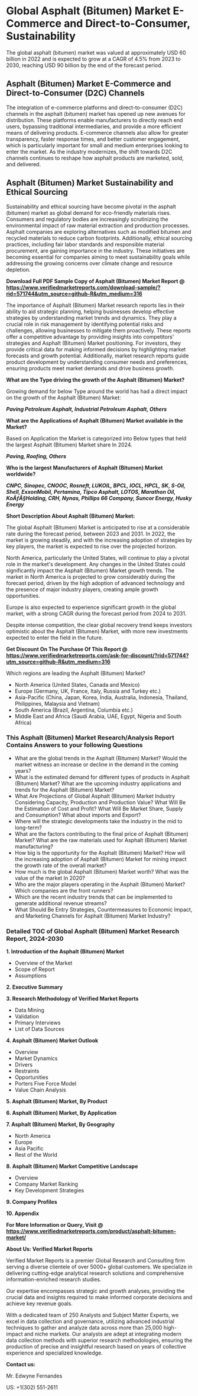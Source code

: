 <h1>Global Asphalt (Bitumen) Market E-Commerce and Direct-to-Consumer, Sustainability</h1><p class=""><p>The global asphalt (bitumen) market was valued at approximately USD 60 billion in 2022 and is expected to grow at a CAGR of 4.5% from 2023 to 2030, reaching USD 90 billion by the end of the forecast period.</p><h2>Asphalt (Bitumen) Market E-Commerce and Direct-to-Consumer (D2C) Channels</h2><p>The integration of e-commerce platforms and direct-to-consumer (D2C) channels in the asphalt (bitumen) market has opened up new avenues for distribution. These platforms enable manufacturers to directly reach end users, bypassing traditional intermediaries, and provide a more efficient means of delivering products. E-commerce channels also allow for greater transparency, faster response times, and better customer engagement, which is particularly important for small and medium enterprises looking to enter the market. As the industry modernizes, the shift towards D2C channels continues to reshape how asphalt products are marketed, sold, and delivered.</p><h2>Asphalt (Bitumen) Market Sustainability and Ethical Sourcing</h2><p>Sustainability and ethical sourcing have become pivotal in the asphalt (bitumen) market as global demand for eco-friendly materials rises. Consumers and regulatory bodies are increasingly scrutinizing the environmental impact of raw material extraction and production processes. Asphalt companies are exploring alternatives such as modified bitumen and recycled materials to reduce carbon footprints. Additionally, ethical sourcing practices, including fair labor standards and responsible material procurement, are gaining importance in the industry. These initiatives are becoming essential for companies aiming to meet sustainability goals while addressing the growing concerns over climate change and resource depletion.</p></p><p class=""><strong>Download Full PDF Sample Copy of Asphalt (Bitumen) Market Report @ <a href="https://www.verifiedmarketreports.com/download-sample/?rid=571744&utm_source=github-R&utm_medium=316" target="_blank">https://www.verifiedmarketreports.com/download-sample/?rid=571744&utm_source=github-R&utm_medium=316</a></strong></p><p>The importance of&nbsp;Asphalt (Bitumen) Market research reports lies in their ability to aid strategic planning, helping businesses develop effective strategies by understanding market trends and dynamics. They play a crucial role in risk management by identifying potential risks and challenges, allowing businesses to mitigate them proactively. These reports offer a competitive advantage by providing insights into competitors' strategies and Asphalt (Bitumen) Market positioning. For investors, they provide critical data for making informed decisions by highlighting market forecasts and growth potential. Additionally, market research reports guide product development by understanding consumer needs and preferences, ensuring products meet market demands and drive business growth.</p><p><strong>What are the&nbsp;Type driving the growth of the Asphalt (Bitumen) Market?</strong></p><p id="" class="">Growing demand for below Type around the world has had a direct impact on the growth of the Asphalt (Bitumen) Market:</p><p class=""><em><strong>Paving Petroleum Asphalt, Industrial Petroleum Asphalt, Others</strong></em></p><p class=""><strong>What are the&nbsp;Applications&nbsp;of Asphalt (Bitumen) Market available in the Market?</strong></p><p id="" class="">Based on Application the Market is categorized into Below types that held the largest Asphalt (Bitumen) Market share In 2024.</p><p class=""><em><strong>Paving, Roofing, Others</strong></em></p><p class=""><strong>Who is the largest Manufacturers of Asphalt (Bitumen) Market worldwide?</strong></p><p><em><strong>CNPC, Sinopec, CNOOC, Rosneft, LUKOIL, BPCL, IOCL, HPCL, SK, S-Oil, Shell, ExxonMobil, Pertamina, Tipco Asphalt, LOTOS, Marathon Oil, KoÃƒÂ§Holding, CRH, Nynas, Phillips 66 Company, Suncor Energy, Husky Energy</strong></em></p><p id="" class=""><strong>Short Description About Asphalt (Bitumen) Market:</strong></p><p>The global Asphalt (Bitumen) Market is anticipated to rise at a considerable rate during the forecast period, between 2023 and 2031. In 2022, the market is growing steadily, and with the increasing adoption of strategies by key players, the market is expected to rise over the projected horizon.</p><p>North America, particularly the United States, will continue to play a pivotal role in the market's development. Any changes in the United States could significantly impact the Asphalt (Bitumen) Market growth trends. The market in North America is projected to grow considerably during the forecast period, driven by the high adoption of advanced technology and the presence of major industry players, creating ample growth opportunities.</p><p>Europe is also expected to experience significant growth in the global market, with a strong CAGR during the forecast period from 2024 to 2031.</p><p>Despite intense competition, the clear global recovery trend keeps investors optimistic about the Asphalt (Bitumen) Market, with more new investments expected to enter the field in the future.</p><p id="" class=""><strong>Get Discount On The Purchase Of This Report @ <a href="https://www.verifiedmarketreports.com/ask-for-discount/?rid=571744?utm_source=github-R&utm_medium=316" target="_blank">https://www.verifiedmarketreports.com/ask-for-discount/?rid=571744?utm_source=github-R&utm_medium=316</a></strong></p><p class="">Which regions are leading the Asphalt (Bitumen) Market?</p><ul><li>North America (United States, Canada and Mexico)</li><li>Europe (Germany, UK, France, Italy, Russia and Turkey etc.)</li><li>Asia-Pacific (China, Japan, Korea, India, Australia, Indonesia, Thailand, Philippines, Malaysia and Vietnam)</li><li>South America (Brazil, Argentina, Columbia etc.)</li><li>Middle East and Africa (Saudi Arabia, UAE, Egypt, Nigeria and South Africa)</li></ul><h3 id="" class="">This Asphalt (Bitumen) Market Research/Analysis Report Contains Answers to your following Questions</h3><ul><li>What are the global trends in the Asphalt (Bitumen) Market? Would the market witness an increase or decline in the demand in the coming years?</li><li>What is the estimated demand for different types of products in Asphalt (Bitumen) Market? What are the upcoming industry applications and trends for the Asphalt (Bitumen) Market?</li><li>What Are Projections of Global Asphalt (Bitumen) Market Industry Considering Capacity, Production and Production Value? What Will Be the Estimation of Cost and Profit? What Will Be Market Share, Supply and Consumption? What about imports and Export?</li><li>Where will the strategic developments take the industry in the mid to long-term?</li><li>What are the factors contributing to the final price of Asphalt (Bitumen) Market? What are the raw materials used for Asphalt (Bitumen) Market manufacturing?</li><li>How big is the opportunity for the Asphalt (Bitumen) Market? How will the increasing adoption of Asphalt (Bitumen) Market for mining impact the growth rate of the overall market?</li><li>How much is the global Asphalt (Bitumen) Market worth? What was the value of the market In 2020?</li><li>Who are the major players operating in the Asphalt (Bitumen) Market? Which companies are the front runners?</li><li>Which are the recent industry trends that can be implemented to generate additional revenue streams?</li><li>What Should Be Entry Strategies, Countermeasures to Economic Impact, and Marketing Channels for Asphalt (Bitumen) Market Industry?</li></ul><h3 id="" class="">Detailed TOC of Global Asphalt (Bitumen) Market Research Report, 2024-2030</h3><p id="" class=""><strong>1. Introduction of the Asphalt (Bitumen) Market</strong></p><ul><li>Overview of the Market</li><li>Scope of Report</li><li>Assumptions</li></ul><p id="" class=""><strong>2. Executive Summary</strong></p><p id="" class=""><strong>3. Research Methodology of Verified Market Reports</strong></p><ul><li>Data Mining</li><li>Validation</li><li>Primary Interviews</li><li>List of Data Sources</li></ul><p id="" class=""><strong>4. Asphalt (Bitumen) Market Outlook</strong></p><ul><li>Overview</li><li>Market Dynamics</li><li>Drivers</li><li>Restraints</li><li>Opportunities</li><li>Porters Five Force Model</li><li>Value Chain Analysis</li></ul><p id="" class=""><strong>5. Asphalt (Bitumen) Market, By Product</strong></p><p id="" class=""><strong>6. Asphalt (Bitumen) Market, By Application</strong></p><p id="" class=""><strong>7. Asphalt (Bitumen) Market, By Geography</strong></p><ul><li>North America</li><li>Europe</li><li>Asia Pacific</li><li>Rest of the World</li></ul><p id="" class=""><strong>8. Asphalt (Bitumen) Market Competitive Landscape</strong></p><ul><li>Overview</li><li>Company Market Ranking</li><li>Key Development Strategies</li></ul><p id="" class=""><strong>9. Company Profiles</strong></p><p id="" class=""><strong>10. Appendix</strong></p><p id="" class=""><strong>For More Information or Query, Visit @ <a href="https://www.verifiedmarketreports.com/product/asphalt-bitumen-market/" target="_blank">https://www.verifiedmarketreports.com/product/asphalt-bitumen-market/</a></strong></p><p id="" class=""><strong>About Us: Verified Market Reports</strong></p><p id="" class="">Verified Market Reports is a premier Global Research and Consulting firm serving a diverse clientele of over 5000+ global customers. We specialize in delivering cutting-edge analytical research solutions and comprehensive information-enriched research studies.</p><p id="" class="">Our expertise encompasses strategic and growth analyses, providing the crucial data and insights required to make informed corporate decisions and achieve key revenue goals.</p><p id="" class="">With a dedicated team of 250 Analysts and Subject Matter Experts, we excel in data collection and governance, utilizing advanced industrial techniques to gather and analyze data across more than 25,000 high-impact and niche markets. Our analysts are adept at integrating modern data collection methods with superior research methodologies, ensuring the production of precise and insightful research based on years of collective experience and specialized knowledge.</p><p id="" class=""><strong>Contact us:</strong></p><p id="" class="">Mr. Edwyne Fernandes</p><p id="" class="">US: +1(302) 551-2611</p>
